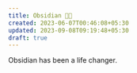 ```yaml
---
title: Obsidian 🤘🏼
created: 2023-06-07T00:46:08+05:30
updated: 2023-09-08T09:19:48+05:30
draft: true
---
```


Obsidian has been a life changer. 
